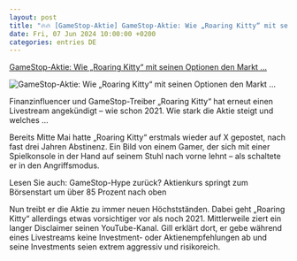```yaml
---
layout: post
title: "🔥🔥 [GameStop-Aktie] GameStop-Aktie: Wie „Roaring Kitty“ mit seinen Optionen den Markt ..."
date: Fri, 07 Jun 2024 10:00:00 +0200
categories: entries DE
---
```

[GameStop-Aktie: Wie „Roaring Kitty“ mit seinen Optionen den Markt ...](https://www.wiwo.de/finanzen/boerse/gamestop-aktie-wie-roaring-kitty-mit-seinen-optionen-den-markt-treibt/29838482.html)

![GameStop-Aktie: Wie „Roaring Kitty“ mit seinen Optionen den Markt ...](https://www.wiwo.de/images/file-photo-gamestop-logo-is-seen-in-this-illustration/29801940/2-format11240.jpg)

Finanzinfluencer und GameStop-Treiber „Roaring Kitty“ hat erneut einen Livestream angekündigt – wie schon 2021. Wie stark die Aktie steigt und welches ...

Bereits Mitte Mai hatte „Roaring Kitty“ erstmals wieder auf X gepostet, nach fast drei Jahren Abstinenz. Ein Bild von einem Gamer, der sich mit einer Spielkonsole in der Hand auf seinem Stuhl nach vorne lehnt – als schaltete er in den Angriffsmodus.



Lesen Sie auch: GameStop-Hype zurück? Aktienkurs springt zum Börsenstart um über 85 Prozent nach oben



Nun treibt er die Aktie zu immer neuen Höchstständen. Dabei geht „Roaring Kitty“ allerdings etwas vorsichtiger vor als noch 2021. Mittlerweile ziert ein langer Disclaimer seinen YouTube-Kanal. Gill erklärt dort, er gebe während eines Livestreams keine Investment- oder Aktienempfehlungen ab und seine Investments seien extrem aggressiv und risikoreich.

